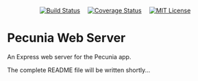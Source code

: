 <p align="center">
    <a href="https://travis-ci.com/souyahia/pecunia-web-server">
      <img src="https://travis-ci.com/souyahia/pecunia-web-server.svg?branch=master" alt="Build Status"/></a>&emsp;
    <a href="https://coveralls.io/github/souyahia/pecunia-web-server?branch=master">
      <img src="https://coveralls.io/repos/github/souyahia/pecunia-web-server/badge.svg?branch=master" alt="Coverage Status"/></a>&emsp;
    <a href="https://github.com/souyahia/pecunia-web-server/blob/master/LICENSE">
      <img src="https://img.shields.io/badge/License-MIT-blue.svg" alt="MIT License"/></a>
</p>

# Pecunia Web Server

An Express web server for the Pecunia app.

The complete README file will be written shortly...
